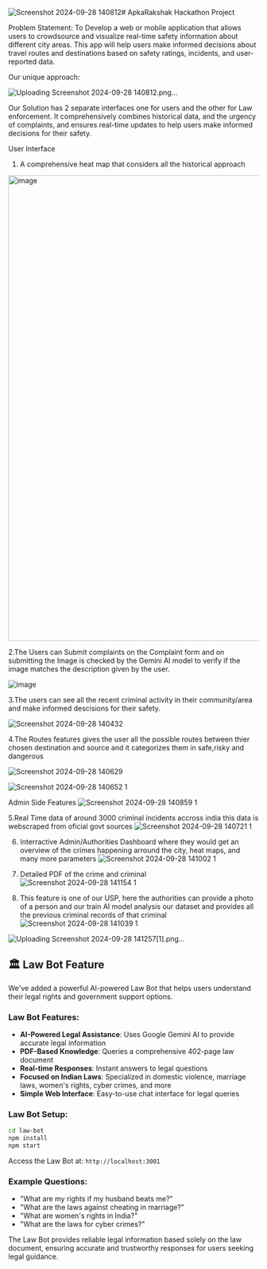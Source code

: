 ![Screenshot 2024-09-28 140812](https://github.com/user-attachments/assets/e42fad95-bc02-4f0f-ba3f-317305f0b348)# ApkaRakshak
Hackathon Project

Problem Statement:
To Develop a web or mobile application that allows users to crowdsource and visualize real-time safety information about different city areas. This app will help users make informed decisions about travel routes and destinations based on safety ratings, incidents, and user-reported data.

Our unique approach:

![Uploading Screenshot 2024-09-28 140812.png…]()


Our Solution has 2 separate interfaces one for users and the other for Law enforcement. It comprehensively combines historical data, and the urgency of complaints, and ensures real-time updates to help users make informed decisions for their safety.

User Interface
  1. A comprehensive heat map that considers all the historical approach 

<img width="935" alt="image" src="https://github.com/user-attachments/assets/98796a34-b10d-4c70-becd-b9cf1f8ea4d8">

  2.The Users can Submit complaints on the Complaint form and on submitting the Image is checked by the Gemini AI model to verify if the image matches the description   given by the user.

![image](https://github.com/user-attachments/assets/d2fa1cde-6687-4d24-bbf5-4eda9131905a)

  3.The users can see all the recent criminal activity in their community/area and make informed descisions for their safety.

![Screenshot 2024-09-28 140432](https://github.com/user-attachments/assets/45887536-120b-4461-897d-388350bd02f9)


  4.The Routes features gives the user all the possible routes between thier chosen destination and source and it categorizes them in safe,risky and dangerous

![Screenshot 2024-09-28 140629](https://github.com/user-attachments/assets/f640ad17-c695-4df2-bd30-6a5cd17b965e)

![Screenshot 2024-09-28 140652 1](https://github.com/user-attachments/assets/bb2ee94a-f184-4f7f-b196-0e61fdcbd433)


Admin Side Features 
![Screenshot 2024-09-28 140859 1](https://github.com/user-attachments/assets/e1379434-555c-4368-8a97-10844ffa9c2e)

5.Real Time data of around 3000 criminal incidents accross india this data is webscraped from oficial govt sources
![Screenshot 2024-09-28 140721 1](https://github.com/user-attachments/assets/393e8033-471b-48b3-8d12-20273ac88569)

6. Interractive Admin/Authorities Dashboard where they would get an overview of the crimes happening arround the city, heat maps, and many more parameters
![Screenshot 2024-09-28 141002 1](https://github.com/user-attachments/assets/b1fd25f4-10d2-44d6-8187-accc36bfeb39)

7. Detailed PDF of the crime and criminal
![Screenshot 2024-09-28 141154 1](https://github.com/user-attachments/assets/fa3066c9-3c45-4cc6-a083-070d2ea779a5)

8. This feature is one of our USP, here the authorities can provide a photo of a person and our train AI model analysis our dataset and provides all the previous criminal records of that criminal
![Screenshot 2024-09-28 141039 1](https://github.com/user-attachments/assets/7d37c55f-3629-465c-a286-f8c36ada613f)

![Uploading Screenshot 2024-09-28 141257[1].png…]()

## 🏛️ Law Bot Feature

We've added a powerful AI-powered Law Bot that helps users understand their legal rights and government support options.

### Law Bot Features:
- **AI-Powered Legal Assistance**: Uses Google Gemini AI to provide accurate legal information
- **PDF-Based Knowledge**: Queries a comprehensive 402-page law document
- **Real-time Responses**: Instant answers to legal questions
- **Focused on Indian Laws**: Specialized in domestic violence, marriage laws, women's rights, cyber crimes, and more
- **Simple Web Interface**: Easy-to-use chat interface for legal queries

### Law Bot Setup:
```bash
cd law-bot
npm install
npm start
```

Access the Law Bot at: `http://localhost:3001`

### Example Questions:
- "What are my rights if my husband beats me?"
- "What are the laws against cheating in marriage?"
- "What are women's rights in India?"
- "What are the laws for cyber crimes?"

The Law Bot provides reliable legal information based solely on the law document, ensuring accurate and trustworthy responses for users seeking legal guidance.









